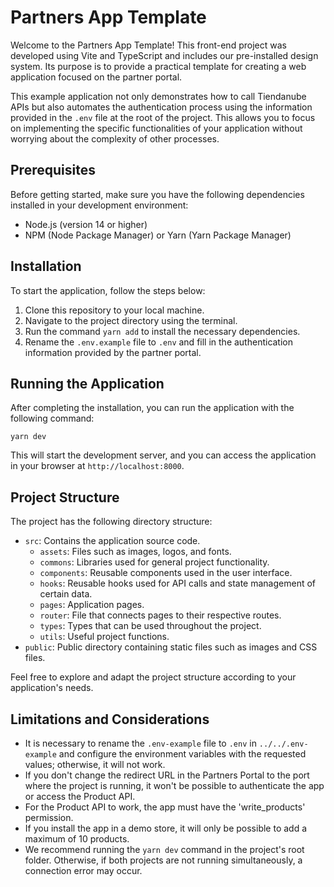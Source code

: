 # Partners App Template

Welcome to the Partners App Template! This front-end project was developed using Vite and TypeScript and includes our pre-installed design system. Its purpose is to provide a practical template for creating a web application focused on the partner portal.

This example application not only demonstrates how to call Tiendanube APIs but also automates the authentication process using the information provided in the `.env` file at the root of the project. This allows you to focus on implementing the specific functionalities of your application without worrying about the complexity of other processes.

## Prerequisites

Before getting started, make sure you have the following dependencies installed in your development environment:

- Node.js (version 14 or higher)
- NPM (Node Package Manager) or Yarn (Yarn Package Manager)

## Installation

To start the application, follow the steps below:

1. Clone this repository to your local machine.
2. Navigate to the project directory using the terminal.
3. Run the command `yarn add` to install the necessary dependencies.
4. Rename the `.env.example` file to `.env` and fill in the authentication information provided by the partner portal.

## Running the Application

After completing the installation, you can run the application with the following command:

```
yarn dev
```

This will start the development server, and you can access the application in your browser at `http://localhost:8000`.

## Project Structure

The project has the following directory structure:

- `src`: Contains the application source code.
  - `assets`: Files such as images, logos, and fonts.
  - `commons`: Libraries used for general project functionality.
  - `components`: Reusable components used in the user interface.
  - `hooks`: Reusable hooks used for API calls and state management of certain data.
  - `pages`: Application pages.
  - `router`: File that connects pages to their respective routes.
  - `types`: Types that can be used throughout the project.
  - `utils`: Useful project functions.
- `public`: Public directory containing static files such as images and CSS files.

Feel free to explore and adapt the project structure according to your application's needs.

## Limitations and Considerations

- It is necessary to rename the `.env-example` file to `.env` in `../../.env-example` and configure the environment variables with the requested values; otherwise, it will not work.
- If you don't change the redirect URL in the Partners Portal to the port where the project is running, it won't be possible to authenticate the app or access the Product API.
- For the Product API to work, the app must have the 'write_products' permission.
- If you install the app in a demo store, it will only be possible to add a maximum of 10 products.
- We recommend running the `yarn dev` command in the project's root folder. Otherwise, if both projects are not running simultaneously, a connection error may occur.